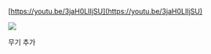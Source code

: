 [https://youtu.be/3jaH0LIIjSU](https://youtu.be/3jaH0LIIjSU)﻿

![](https://scrap.kakaocdn.net/dn/KfRdN/hyUdWhqxFQ/KRv6b1lEoaocWdjAeCia1K/img.jpg?width=1280&height=542&face=0_0_1280_542,https://scrap.kakaocdn.net/dn/bmpzQJ/hyUd1wfKER/SFirVKiDXE00jbcCIqJFy1/img.jpg?width=1280&height=542&face=0_0_1280_542)

무기 추가